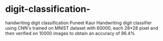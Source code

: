 # digit-classification-
handwriting digit classification 
Puneet Kaur
Handwriting digit classifier using CNN's trained on MNIST dataset with 60000, each 28*28 pixel and then verified on 10000 images to obtain an accuracy of 96.4%
